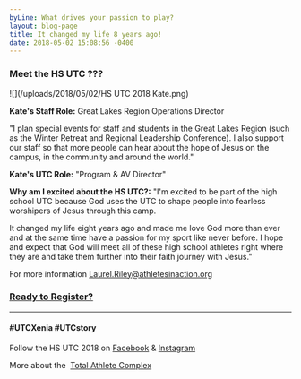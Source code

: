 ```yaml
---
byLine: What drives your passion to play?
layout: blog-page
title: It changed my life 8 years ago!
date: 2018-05-02 15:08:56 -0400
---
```

### Meet the HS UTC ???

![](/uploads/2018/05/02/HS UTC 2018 Kate.png)

**Kate's Staff Role:**  Great Lakes Region Operations Director

"I plan special events for staff and students in the Great Lakes Region (such as the Winter Retreat and Regional Leadership Conference). I also support our staff so that more people can hear about the hope of Jesus on the campus, in the community and around the world."

**Kate's UTC Role:**  "Program & AV Director"

**Why am I excited about the HS UTC?:**  "I'm excited to be part of the high school UTC because God uses the UTC to shape people into fearless worshipers of Jesus through this camp.

It changed my life eight years ago and made me love God more than ever and at the same time have a passion for my sport like never before. I hope and expect that God will meet all of these high school athletes right where they are and take them further into their faith journey with Jesus."

For more information [Laurel.Riley@athletesinaction.org](mailto:laurel.riley@athletesinaction.org)

### [**Ready to Register?**]()

---

#### **#UTCXenia     #UTCstory**

Follow the HS UTC 2018 on  [Facebook](https://www.facebook.com/aiatotalathletecomplex/) & [Instagram](https://www.instagram.com/aia_sports_complex/)

More about the  [Total Athlete Complex](http://www.aiasportscomplex.com/)